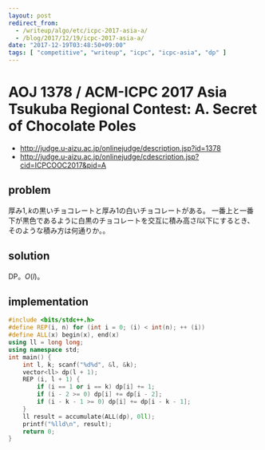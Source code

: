 ```yaml
---
layout: post
redirect_from:
  - /writeup/algo/etc/icpc-2017-asia-a/
  - /blog/2017/12/19/icpc-2017-asia-a/
date: "2017-12-19T03:48:50+09:00"
tags: [ "competitive", "writeup", "icpc", "icpc-asia", "dp" ]
---
```


# AOJ 1378 / ACM-ICPC 2017 Asia Tsukuba Regional Contest: A. Secret of Chocolate Poles

-   <http://judge.u-aizu.ac.jp/onlinejudge/description.jsp?id=1378>
-   <http://judge.u-aizu.ac.jp/onlinejudge/cdescription.jsp?cid=ICPCOOC2017&pid=A>

## problem

厚み$1, k$の黒いチョコレートと厚み$1$の白いチョコレートがある。
一番上と一番下が黒色であるように白黒のチョコレートを交互に積み高さ$l$以下にするとき、そのような積み方は何通りか。。

## solution

DP。$O(l)$。

## implementation

``` c++
#include <bits/stdc++.h>
#define REP(i, n) for (int i = 0; (i) < int(n); ++ (i))
#define ALL(x) begin(x), end(x)
using ll = long long;
using namespace std;
int main() {
    int l, k; scanf("%d%d", &l, &k);
    vector<ll> dp(l + 1);
    REP (i, l + 1) {
        if (i == 1 or i == k) dp[i] += 1;
        if (i - 2 >= 0) dp[i] += dp[i - 2];
        if (i - k - 1 >= 0) dp[i] += dp[i - k - 1];
    }
    ll result = accumulate(ALL(dp), 0ll);
    printf("%lld\n", result);
    return 0;
}
```
